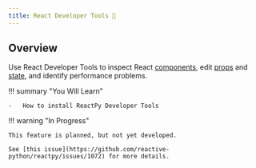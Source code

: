 ```yaml
---
title: React Developer Tools 🚫
---
```


## Overview

<p class="intro" markdown>

Use React Developer Tools to inspect React [components](../learn/your-first-component.md), edit [props](../learn/passing-props-to-a-component.md) and [state](../learn/state-a-components-memory.md), and identify performance problems.

</p>

!!! summary "You Will Learn"

    -   How to install ReactPy Developer Tools


!!! warning "In Progress"

	This feature is planned, but not yet developed.

	See [this issue](https://github.com/reactive-python/reactpy/issues/1072) for more details.

<!--
## Browser extension

The easiest way to debug websites built with React is to install the React Developer Tools browser extension. It is available for several popular browsers:

-   [Install for **Chrome**](https://chrome.google.com/webstore/detail/react-developer-tools/fmkadmapgofadopljbjfkapdkoienihi?hl=en)
-   [Install for **Firefox**](https://addons.mozilla.org/en-US/firefox/addon/react-devtools/)
-   [Install for **Edge**](https://microsoftedge.microsoft.com/addons/detail/react-developer-tools/gpphkfbcpidddadnkolkpfckpihlkkil)

Now, if you visit a website **built with React,** you will see the _Components_ and _Profiler_ panels.

![React Developer Tools extension](/images/docs/react-devtools-extension.png)

### Safari and other browsers

For other browsers (for example, Safari), install the [`react-devtools`](https://www.npmjs.com/package/react-devtools) npm package:

```bash
# Yarn
yarn global add react-devtools

# Npm
npm install -g react-devtools
```

Next open the developer tools from the terminal:

```bash
react-devtools
```

Then connect your website by adding the following `<script>` tag to the beginning of your website's `<head>`:

```html
<html>
	<head>
		<script src="http://localhost:8097"></script>
	</head>
</html>
```

Reload your website in the browser now to view it in developer tools.

![React Developer Tools standalone](/images/docs/react-devtools-standalone.png)

## Mobile (React Native)

React Developer Tools can be used to inspect apps built with [React Native](https://reactnative.dev/) as well.

The easiest way to use React Developer Tools is to install it globally:

```bash
# Yarn
yarn global add react-devtools

# Npm
npm install -g react-devtools
```

Next open the developer tools from the terminal.

```bash
react-devtools
```

It should connect to any local React Native app that's running.

> Try reloading the app if developer tools doesn't connect after a few seconds.

[Learn more about debugging React Native.](https://reactnative.dev/docs/debugging) -->
